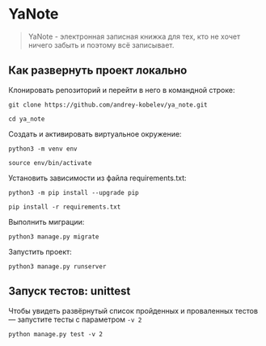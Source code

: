 # YaNote  
  
> YaNote - электронная записная книжка для тех, кто не хочет ничего забыть и поэтому всё записывает.


## Как развернуть проект локально

Клонировать репозиторий и перейти в него в командной строке:

```
git clone https://github.com/andrey-kobelev/ya_note.git
```

```
cd ya_note
```

Cоздать и активировать виртуальное окружение:

```
python3 -m venv env  
```

```
source env/bin/activate  
```

Установить зависимости из файла requirements.txt:

```
python3 -m pip install --upgrade pip  
```

```
pip install -r requirements.txt  
```

Выполнить миграции:

```
python3 manage.py migrate  
```

Запустить проект:

```
python3 manage.py runserver  
```


## Запуск тестов: unittest

Чтобы увидеть развёрнутый список пройденных и проваленных тестов — запустите тесты с параметром `-v 2`

```
python manage.py test -v 2
```

